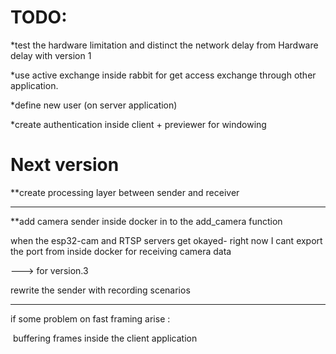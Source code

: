 # TODO:

*test the hardware limitation and distinct the network delay from Hardware delay with version 1



*use active exchange inside rabbit for get access exchange through other application.

*define new user (on server application)

*create authentication inside client + previewer for windowing



# Next version

**create processing layer between sender and receiver

--------

**add camera sender inside docker in to the  add_camera function 

when the esp32-cam and RTSP servers get okayed- right now I cant export the port from inside docker for receiving camera data

---> for version.3

rewrite the sender with recording scenarios 

----------------------------------------------------------



if some problem on fast framing arise :

​		 buffering frames inside the client application